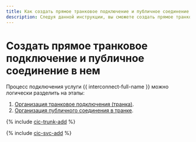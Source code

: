 ```yaml
---
title: Как создать прямое транковое подключение и публичное соединение в нем в {{ interconnect-full-name }}
description: Следуя данной инструкции, вы сможете создать прямое транковое подключение и публичное соединение в нем.
---
```


# Создать прямое транковое подключение и публичное соединение в нем

Процесс подключения услуги {{ interconnect-full-name }} можно логически разделить на этапы:

1. [Организация транковое подключения (транка)](#trunk-create).
1. [Организация публичного соединения в транке](#pub-create).

{% include [cic-trunk-add](../../_includes/interconnect/trunk-add.md) %}

{% include [cic-svc-add](../../_includes/interconnect/pub-add.md) %}
